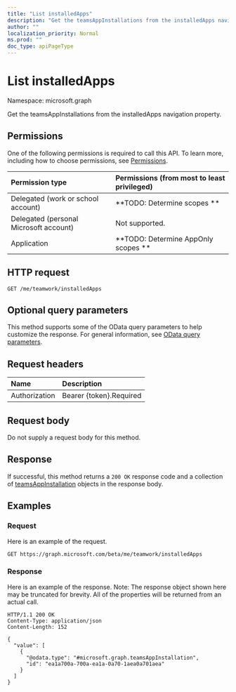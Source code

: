 ```yaml
---
title: "List installedApps"
description: "Get the teamsAppInstallations from the installedApps navigation property."
author: ""
localization_priority: Normal
ms.prod: ""
doc_type: apiPageType
---
```


# List installedApps

Namespace: microsoft.graph

Get the teamsAppInstallations from the installedApps navigation property.

## Permissions
One of the following permissions is required to call this API. To learn more, including how to choose permissions, see [Permissions](/concepts/permissions-reference.md).

|Permission type|Permissions (from most to least privileged)|
|:---|:---|
|Delegated (work or school account)|**TODO: Determine scopes **|
|Delegated (personal Microsoft account)|Not supported.|
|Application|**TODO: Determine AppOnly scopes **|

## HTTP request
<!-- {
  "blockType": "ignored"
}
-->
``` http
GET /me/teamwork/installedApps
```

## Optional query parameters
This method supports some of the OData query parameters to help customize the response. For general information, see [OData query parameters](/graph/query-parameters).

## Request headers
|Name|Description|
|:---|:---|
|Authorization|Bearer {token}.Required|

## Request body
Do not supply a request body for this method.

## Response
If successful, this method returns a `200 OK` response code and a collection of [teamsAppInstallation](../resources/teamsappinstallation.md) objects in the response body.

## Examples

### Request
Here is an example of the request.
<!-- {
  "blockType": "request",
  "name": "get_teamsappinstallation"
}
-->
``` http
GET https://graph.microsoft.com/beta/me/teamwork/installedApps
```

### Response
Here is an example of the response. Note: The response object shown here may be truncated for brevity. All of the properties will be returned from an actual call.
<!-- {
  "blockType": "response",
  "truncated": true,
  "@odata.type": "collection(microsoft.graph.teamsappinstallation)"
}
-->
``` http
HTTP/1.1 200 OK
Content-Type: application/json
Content-Length: 152

{
  "value": [
    {
      "@odata.type": "#microsoft.graph.teamsAppInstallation",
      "id": "ea1a700a-700a-ea1a-0a70-1aea0a701aea"
    }
  ]
}
```

